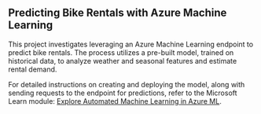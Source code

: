 ## Predicting Bike Rentals with Azure Machine Learning

This project investigates leveraging an Azure Machine Learning endpoint to predict bike rentals. The process utilizes a pre-built model, trained on historical data, to analyze weather and seasonal features and estimate rental demand.

For detailed instructions on creating and deploying the model, along with sending requests to the endpoint for predictions, refer to the Microsoft Learn module: [Explore Automated Machine Learning in Azure ML](https://learn.microsoft.com/en-us/training/modules/get-started-ai-fundamentals/).
